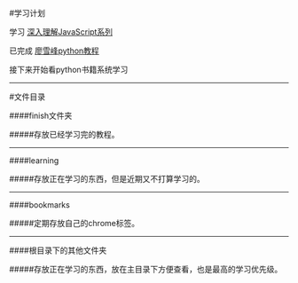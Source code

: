 #学习计划

学习 [深入理解JavaScript系列](http://www.cnblogs.com/TomXu/archive/2011/12/15/2288411.html)

已完成 [廖雪峰python教程](http://www.liaoxuefeng.com/wiki/0014316089557264a6b348958f449949df42a6d3a2e542c000)

接下来开始看python书籍系统学习

---

#文件目录

####finish文件夹

#####存放已经学习完的教程。

- - -

####learning

#####存放正在学习的东西，但是近期又不打算学习的。

- - -

####bookmarks

#####定期存放自己的chrome标签。

- - -

####根目录下的其他文件夹

#####存放正在学习的东西，放在主目录下方便查看，也是最高的学习优先级。

